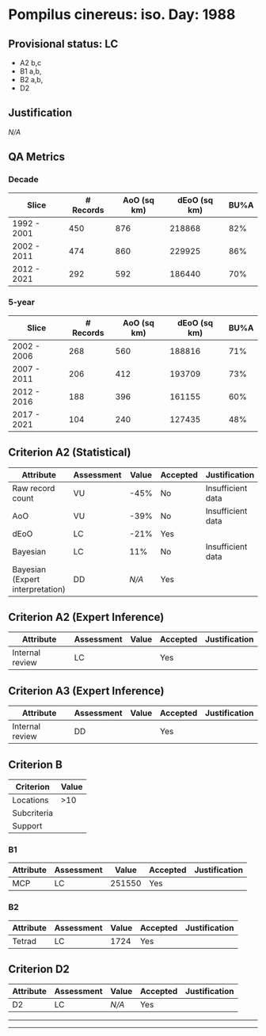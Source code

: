 # Pompilus cinereus: iso. Day: 1988
## Provisional status: LC
- A2 b,c
- B1 a,b, 
- B2 a,b, 
- D2

## Justification
*N/A*
## QA Metrics
### Decade
| Slice | # Records | AoO (sq km) | dEoO (sq km) |BU%A |
|---|---|---|---|---|
|1992 - 2001|450|876|218868|82%|
|2002 - 2011|474|860|229925|86%|
|2012 - 2021|292|592|186440|70%|
### 5-year
| Slice | # Records | AoO (sq km) | dEoO (sq km) |BU%A |
|---|---|---|---|---|
|2002 - 2006|268|560|188816|71%|
|2007 - 2011|206|412|193709|73%|
|2012 - 2016|188|396|161155|60%|
|2017 - 2021|104|240|127435|48%|
## Criterion A2 (Statistical)
|Attribute|Assessment|Value|Accepted|Justification
|---|---|---|---|---|
|Raw record count|VU|-45%|No|Insufficient data|
|AoO|VU|-39%|No|Insufficient data|
|dEoO|LC|-21%|Yes||
|Bayesian|LC|11%|No|Insufficient data|
|Bayesian (Expert interpretation)|DD|*N/A*|Yes||
## Criterion A2 (Expert Inference)
|Attribute|Assessment|Value|Accepted|Justification
|---|---|---|---|---|
|Internal review|LC||Yes||
## Criterion A3 (Expert Inference)
|Attribute|Assessment|Value|Accepted|Justification
|---|---|---|---|---|
|Internal review|DD||Yes||
## Criterion B
|Criterion| Value|
|---|---|
|Locations|>10|
|Subcriteria||
|Support||
### B1
|Attribute|Assessment|Value|Accepted|Justification
|---|---|---|---|---|
|MCP|LC|251550|Yes||
### B2
|Attribute|Assessment|Value|Accepted|Justification
|---|---|---|---|---|
|Tetrad|LC|1724|Yes||
## Criterion D2
|Attribute|Assessment|Value|Accepted|Justification
|---|---|---|---|---|
|D2|LC|*N/A*|Yes||
---
 ---
 <br><br>

